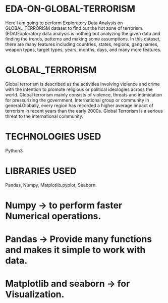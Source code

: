 # EDA-ON-GLOBAL-TERRORISM
Here I am going to perform Exploratory Data Analysis on GLOBAL_TERRORISM dataset to find out the hot zone of terrorism.(EDA)Exploratory data analysis is nothing but analyzing the given data and finding the trends, patterns and making some assumptions. In this dataset, there are many features including countries, states, regions, gang names, weapon types, target types, years, months, days, and many more features.
# GLOBAL_TERRORISM
Global terrorism is described as the activities involving violence and crime with the intention to promote religious or political ideologies across the world. Global terrorism mainly consists of violence, threats and intimidation for pressurizing the government, International group or community in general.Globally, every region has recorded a higher average impact of terrorism in recent years than the early 2000s. Global Terrorism is a serious threat to the international community.
# TECHNOLOGIES USED
Python3
# LIBRARIES USED
Pandas, Numpy, Matplotlib.pyplot, Seaborn.
# Numpy -> to perform faster Numerical operations.
# Pandas -> Provide many functions and makes it simple to work with data.
# Matplotlib and seaborn -> for Visualization.
